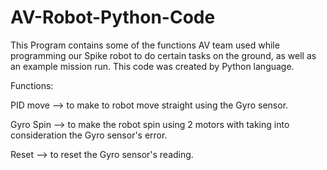 # AV-Robot-Python-Code
This Program contains some of the functions AV team used while programming our Spike robot to do certain tasks on the ground, as well as an example mission run.
This code was created by Python language.

Functions:

PID move --> to make to robot move straight using the Gyro sensor.

Gyro Spin --> to make the robot spin using 2 motors with taking into consideration the Gyro sensor's error.

Reset --> to reset the Gyro sensor's reading.
